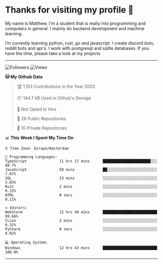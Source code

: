 # Thanks for visiting my profile 👋
My name is Matthew, I'm a student that is really into programming and computers in general. I mainly do backend development and machine learning.

I’m currently learning python, rust, go and javascript. I create discord bots, reddit bots and api's. I work with postgresql and sqlite databases. If you have the time, please take a look at my projects

---
![Followers](https://img.shields.io/github/followers/DankDumpster?style=social)
![Views](https://komarev.com/ghpvc/?username=DankDumpster&style=flat-square&color=green)
<!--START_SECTION:waka-->
**🐱 My Github Data** 

> 🏆 1,153 Contributions in the Year 2020
 > 
> 📦 144.7 kB Used in Github's Storage 
 > 
> 🚫 Not Opted to Hire
 > 
> 📜 28 Public Repositories
 > 
> 🔑 10 Private Repositories 

📊 **This Week I Spent My Time On** 

```text
⌚︎ Time Zone: Europe/Amsterdam

💬 Programming Languages: 
TypeScript               11 hrs 17 mins      ██████████████████████░░░   88.7% 
JavaScript               58 mins             ██░░░░░░░░░░░░░░░░░░░░░░░   7.67% 
SQL                      23 mins             ░░░░░░░░░░░░░░░░░░░░░░░░░   3.03% 
Rust                     2 mins              ░░░░░░░░░░░░░░░░░░░░░░░░░   0.32% 
HTML                     0 secs              ░░░░░░░░░░░░░░░░░░░░░░░░░   0.11%

🔥 Editors: 
WebStorm                 12 hrs 40 mins      █████████████████████████   99.66% 
CLion                    2 mins              ░░░░░░░░░░░░░░░░░░░░░░░░░   0.32% 
PyCharm                  0 secs              ░░░░░░░░░░░░░░░░░░░░░░░░░   0.02%

💻 Operating System: 
Windows                  12 hrs 43 mins      █████████████████████████   100.0%

```


<!--END_SECTION:waka-->
-------
